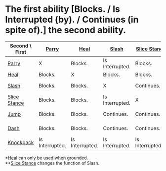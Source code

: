 # The first ability \[Blocks. / Is Interrupted (by). / Continues (in spite of).\] the second ability.

| Second \\ First | [Parry](../../../../../Underground%20Anomalies/Design%20Notes/PC%20Variations/Ultion/Abilities/Parry.md) | [Heal](../../../../../Underground%20Anomalies/Design%20Notes/PC%20Variations/Ultion/Abilities/Heal.md) | [Slash](../../../../../Underground%20Anomalies/Design%20Notes/PC%20Variations/Ultion/Abilities/Slash.md) | [Slice Stance](../../../../../Underground%20Anomalies/Design%20Notes/PC%20Variations/Ultion/Abilities/Slice%20Stance.md) | [Jump](../../../../../Underground%20Anomalies/Design%20Notes/PC%20Variations/Ultion/Abilities/Jump.md) | [Dash](../../../../../Underground%20Anomalies/Design%20Notes/PC%20Variations/Ultion/Abilities/Dash.md) | [Knockback](../../../../../Underground%20Anomalies/Design%20Notes/PC%20Variations/Ultion/Abilities/Knockback.md) |
| --- | --- | --- | --- | --- | --- | --- | --- |
| [Parry](../../../../../Underground%20Anomalies/Design%20Notes/PC%20Variations/Ultion/Abilities/Parry.md) | X   | Blocks. | Is Interrupted. | Blocks. | Is Interrupted. | Is Interrupted. | Blocks. |
| [Heal](../../../../../Underground%20Anomalies/Design%20Notes/PC%20Variations/Ultion/Abilities/Heal.md) | Blocks. | X   | Blocks. | Blocks. | Blocks.\* | Blocks. | Blocks. |
| [Slash](../../../../../Underground%20Anomalies/Design%20Notes/PC%20Variations/Ultion/Abilities/Slash.md) | Blocks. | Blocks. | X   | Continues.\*\* | Continues. | Is Interrupted. | Blocks. |
| [Slice Stance](../../../../../Underground%20Anomalies/Design%20Notes/PC%20Variations/Ultion/Abilities/Slice%20Stance.md) | Blocks. | Blocks. | Is Interrupted. | X   | Continues. | Continues. | Blocks. |
| [Jump](../../../../../Underground%20Anomalies/Design%20Notes/PC%20Variations/Ultion/Abilities/Jump.md) | Blocks. | Blocks. | Continues. | Continues. | X   | Is Interrupted. | Blocks. |
| [Dash](../../../../../Underground%20Anomalies/Design%20Notes/PC%20Variations/Ultion/Abilities/Dash.md) | Blocks. | Blocks. | Continues. | Continues. | Is Interrupted. | X   | Blocks. |
| [Knockback](../../../../../Underground%20Anomalies/Design%20Notes/PC%20Variations/Ultion/Abilities/Knockback.md) | Is Interrupted. | Is Interrupted. | Is Interrupted. | Is Interrupted. | Is Interrupted. | Is Interrupted. | X   |

\*[Heal](../../../../../Underground%20Anomalies/Design%20Notes/PC%20Variations/Ultion/Abilities/Heal.md) can only be used when grounded.  
\*\*[Slice Stance](../../../../../Underground%20Anomalies/Design%20Notes/PC%20Variations/Ultion/Abilities/Slice%20Stance.md) changes the function of Slash.
